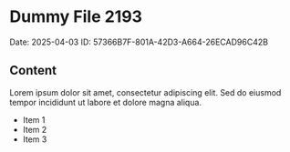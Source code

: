 # Dummy File 2193

Date: 2025-04-03
ID: 57366B7F-801A-42D3-A664-26ECAD96C42B

## Content

Lorem ipsum dolor sit amet, consectetur adipiscing elit.
Sed do eiusmod tempor incididunt ut labore et dolore magna aliqua.

* Item 1
* Item 2
* Item 3


